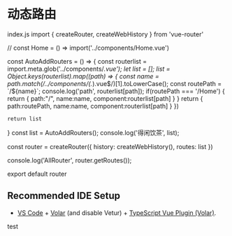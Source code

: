 # 动态路由

index.js
import { createRouter, createWebHistory } from 'vue-router'


// const Home = () => import('../components/Home.vue')

const AutoAddRouters = () => {
    const routerlist = import.meta.glob('../components/*.vue');
    let list = [];
    list =  Object.keys(routerlist).map((path) => {
        const name = path.match(/\.\.\/components\/(.*)\.vue$/)[1].toLowerCase();
        const routePath = `/${name}`;
        console.log('path', routerlist[path]);
        if(routePath === '/Home') {
          return {
            path:"/",
            name:name,
            component:routerlist[path]
          }
        }
        return {
            path:routePath,
            name:name,
            component:routerlist[path]
        }
    })

    return list
}
const list = AutoAddRouters();
console.log('得闲饮茶', list);

const router = createRouter({
    history: createWebHistory(),
    routes: list
})

console.log('AllRouter', router.getRoutes());


export default router

## Recommended IDE Setup

- [VS Code](https://code.visualstudio.com/) + [Volar](https://marketplace.visualstudio.com/items?itemName=Vue.volar) (and disable Vetur) + [TypeScript Vue Plugin (Volar)](https://marketplace.visualstudio.com/items?itemName=Vue.vscode-typescript-vue-plugin).

test